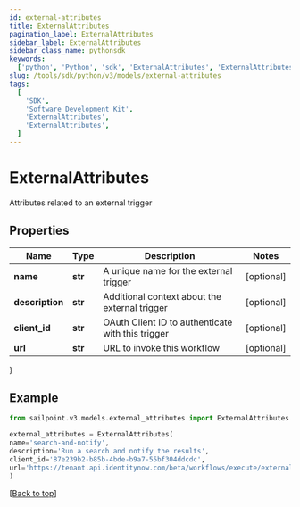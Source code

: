 ```yaml
---
id: external-attributes
title: ExternalAttributes
pagination_label: ExternalAttributes
sidebar_label: ExternalAttributes
sidebar_class_name: pythonsdk
keywords:
  ['python', 'Python', 'sdk', 'ExternalAttributes', 'ExternalAttributes']
slug: /tools/sdk/python/v3/models/external-attributes
tags:
  [
    'SDK',
    'Software Development Kit',
    'ExternalAttributes',
    'ExternalAttributes',
  ]
---
```


# ExternalAttributes

Attributes related to an external trigger

## Properties

| Name | Type | Description | Notes |
| --- | --- | --- | --- |
| **name** | **str** | A unique name for the external trigger | [optional] |
| **description** | **str** | Additional context about the external trigger | [optional] |
| **client_id** | **str** | OAuth Client ID to authenticate with this trigger | [optional] |
| **url** | **str** | URL to invoke this workflow | [optional] |

}

## Example

```python
from sailpoint.v3.models.external_attributes import ExternalAttributes

external_attributes = ExternalAttributes(
name='search-and-notify',
description='Run a search and notify the results',
client_id='87e239b2-b85b-4bde-b9a7-55bf304ddcdc',
url='https://tenant.api.identitynow.com/beta/workflows/execute/external/c79e0079-562c-4df5-aa73-60a9e25c916d'
)

```

[[Back to top]](#)
